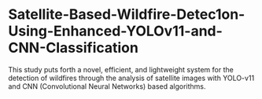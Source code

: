 # Satellite-Based-Wildfire-Detec1on-Using-Enhanced-YOLOv11-and-CNN-Classification
This study puts forth a novel, efficient, and lightweight system for the detection of wildfires through the analysis of satellite images with YOLO-v11 and CNN (Convolutional Neural Networks) based algorithms.
